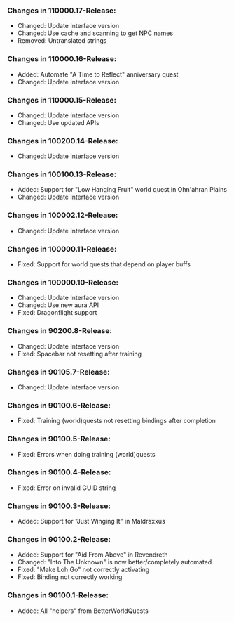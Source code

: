 ### Changes in 110000.17-Release:

- Changed: Update Interface version
- Changed: Use cache and scanning to get NPC names
- Removed: Untranslated strings

### Changes in 110000.16-Release:

- Added: Automate "A Time to Reflect" anniversary quest
- Changed: Update Interface version

### Changes in 110000.15-Release:

- Changed: Update Interface version
- Changed: Use updated APIs

### Changes in 100200.14-Release:

- Changed: Update Interface version

### Changes in 100100.13-Release:

- Added: Support for "Low Hanging Fruit" world quest in Ohn'ahran Plains
- Changed: Update Interface version

### Changes in 100002.12-Release:

- Changed: Update Interface version

### Changes in 100000.11-Release:

- Fixed: Support for world quests that depend on player buffs

### Changes in 100000.10-Release:

- Changed: Update Interface version
- Changed: Use new aura API
- Fixed: Dragonflight support

### Changes in 90200.8-Release:

- Changed: Update Interface version
- Fixed: Spacebar not resetting after training

### Changes in 90105.7-Release:

- Changed: Update Interface version

### Changes in 90100.6-Release:

- Fixed: Training (world)quests not resetting bindings after completion

### Changes in 90100.5-Release:

- Fixed: Errors when doing training (world)quests

### Changes in 90100.4-Release:

- Fixed: Error on invalid GUID string

### Changes in 90100.3-Release:

- Added: Support for "Just Winging It" in Maldraxxus

### Changes in 90100.2-Release:

- Added: Support for "Aid From Above" in Revendreth
- Changed: "Into The Unknown" is now better/completely automated
- Fixed: "Make Loh Go" not correctly activating
- Fixed: Binding not correctly working

### Changes in 90100.1-Release:

- Added: All "helpers" from BetterWorldQuests
